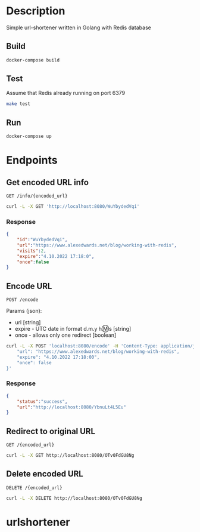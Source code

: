 # Description

Simple url-shortener written in Golang with Redis database

## Build

```bash
docker-compose build
```

## Test

Assume that Redis already running on port 6379

```bash
make test
```

## Run

```bash
docker-compose up
```

# Endpoints

## Get encoded URL info

`GET /info/{encoded_url}`

```bash
curl -L -X GET 'http://localhost:8080/WuYbydedVqi'
```

### Response

```json
{
    "id":"WuYbydedVqi",
    "url":"https://www.alexedwards.net/blog/working-with-redis",
    "visits":2,
    "expire":"4.10.2022 17:18:0",
    "once":false
}
```

## Encode URL

`POST /encode`

Params (json):
* url [string]
* expire - UTC date in format d.m.y h:m:s [string]
* once - allows only one redirect  [boolean]

```bash
curl -L -X POST 'localhost:8080/encode' -H 'Content-Type: application/json' --data-raw '{
    "url": "https://www.alexedwards.net/blog/working-with-redis",
    "expire": "4.10.2022 17:18:00",
    "once": false
}'
```

### Response

```json
{
    "status":"success",
    "url":"http://localhost:8080/YbnuLt4L5Eu"
}
```

## Redirect to original URL

`GET /{encoded_url}`

```bash
curl -L -X GET http://localhost:8080/OTv0FdGU8Ng
```

## Delete encoded URL

`DELETE /{encoded_url}`

```bash
curl -L -X DELETE http://localhost:8080/OTv0FdGU8Ng
```

# urlshortener
